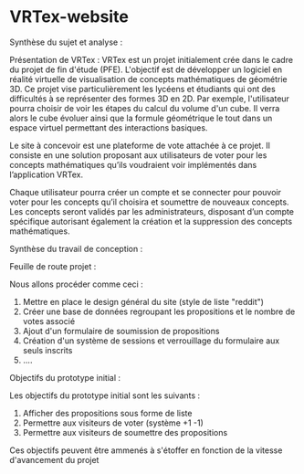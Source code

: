 # VRTex-website

Synthèse du sujet et analyse :

  Présentation de VRTex :
    VRTex est un projet initialement crée dans le cadre du projet de fin d'étude (PFE).
    L'objectif est de développer un logiciel en réalité virtuelle de visualisation de concepts mathématiques de géométrie 3D.
    Ce projet vise particulièrement les lycéens et étudiants qui ont des difficultés à se représenter des formes 3D en 2D.
    Par exemple, l'utilisateur pourra choisir de voir les étapes du calcul du volume d'un cube. 
    Il verra alors le cube évoluer ainsi que la formule géométrique le tout dans un espace virtuel permettant des interactions basiques.
    
   Le site à concevoir est une plateforme de vote attachée à ce projet. Il consiste en une solution proposant aux utilisateurs de voter pour les concepts mathématiques qu’ils voudraient voir implémentés dans l’application VRTex.
    
   Chaque utilisateur pourra créer un compte et se connecter pour pouvoir voter pour les concepts qu’il choisira et soumettre de nouveaux concepts. Les concepts seront validés par les administrateurs, disposant d’un compte spécifique autorisant également la création et la suppression des concepts mathématiques.

Synthèse du travail de conception :

Feuille de route projet :

  Nous allons procéder comme ceci :
  1) Mettre en place le design général du site (style de liste "reddit")
  2) Créer une base de données regroupant les propositions et le nombre de votes associé
  3) Ajout d'un formulaire de soumission de propositions
  4) Création d'un système de sessions et verrouillage du formulaire aux seuls inscrits
  5) ....

Objectifs du prototype initial :

  Les objectifs du prototype initial sont les suivants :
  1) Afficher des propositions sous forme de liste
  2) Permettre aux visiteurs de voter (système +1 -1)
  3) Permettre aux visiteurs de soumettre des propositions
  
  Ces objectifs peuvent être ammenés à s'étoffer en fonction de la vitesse d'avancement du projet
